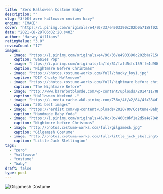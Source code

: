 ```yaml
---
title: "Zero Halloween Costume Baby"
description: ""
slug: "34054-zero-halloween-costume-baby"
engine: "IMAGE"
cover: "https://i.pinimg.com/originals/e4/90/33/e4903390c202b0a7158f02a5f4849ce9.jpg"
date: "2021-08-29T06:02:20.940Z"
author: "Harvey Williams"
ratingValue: "3.0"
reviewCount: "17"
images:
  - image: "https://i.pinimg.com/originals/e4/90/33/e4903390c202b0a7158f02a5f4849ce9.jpg"
    caption: "Babies Pop"
  - image: "https://i.pinimg.com/originals/fa/fd/54/fafd54fc159ffe4d980ccbfd9398876d.jpg"
    caption: "Nightmare Before Christmas"
  - image: "https://photos.costume-works.com/full/chucky_boy1.jpg"
    caption: "DIY Chucky Halloween"
  - image: "https://photos.costume-works.com/full/nightmare_before_christmas-costumes4.jpg"
    caption: "The Nightmare Before"
  - image: "http://www.barefootblonde.com/wp-content/uploads/2014/11/0R2A4275.jpg"
    caption: "Halloween Weekend -"
  - image: "https://s-media-cache-ak0.pinimg.com/736x/4f/a2/84/4fa284d172d0620f487d071a4a3a3bba.jpg"
    caption: "301 best images"
  - image: "https://nerdist.com/wp-content/uploads/2020/09/Costume-Baby-Yoda.jpg"
    caption: "Handmade Baby Yoda"
  - image: "https://i.pinimg.com/originals/46/0c/0b/460c0bf1a2d5a4e784977f0ec8ddb957.jpg"
    caption: "Nightmare before Christmas"
  - image: "http://photos.costume-works.com/full/gilgamesh.jpg"
    caption: "Gilgamesh Costume"
  - image: "http://photos.costume-works.com/full/little_jack_skellington_and_his_dog_zero3.jpg"
    caption: "Little Jack Skellington"
tags:
  - "zero"
  - "halloween"
  - "costume"
  - "baby"
draft: false
type: post
---
```



![Gilgamesh Costume](http://photos.costume-works.com/full/gilgamesh.jpg "Gilgamesh Costume")


<!--inArticleAds-->

<!--galleryOne-->


<!--inArticleAds-->

<!--galleryTwo-->


<!--galleryThree-->

